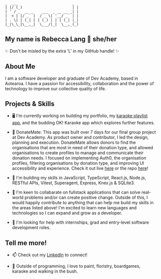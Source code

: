 ```
_  ___                         _ 
| |/ (_)                       | |
| ' / _  __ _    ___  _ __ __ _| |
|  < | |/ _` |  / _ \| '__/ _` | |
| . \| | (_| | | (_) | | | (_| |_|
|_|\_\_|\__,_|  \___/|_|  \__,_(_)
```

## My name is Rebecca Lang 👋 she/her
✨ Don't be misled by the extra 'L' in my GitHub handle! ✨

## About Me
I am a software developer and graduate of Dev Academy, based in Aotearoa. I have a passion for accessibility, collaboration and the power of technology to improve our collective quality of life. 

## Projects & Skills

- 🖥 I'm currently working on building my portfolio, my [karaoke playlist app](https://github.com/Rebecca-Llang/my-karaoke-playlist), and the budding OK! Karaoke app which explores further features. 

- 💚 DonateMate: This app was built over 7 days for our final group project at Dev Academy. As product owner and contributor, I led the design, planning and execution. DonateMate allows donors to find the organisations that are most in need of their donation type, and allowed organisations to create profiles to manage and communicate their donation needs. I focused on implementing Auth0, the organisation profiles, filtering organisations by donation type, and improving UI accessibility and experience. Check it out live [here](https://donatemate.pushed.nz) or the repo [here](https://github.com/Rebecca-Llang/donate-mate)!

- 🌱 I'm building my skills in JavaScript, TypeScript, React.js, Node.js, RESTful APIs, Vitest, Superagent, Express, Knex.js & SQLite3.

- 👯 I'm keen to collabarate on fullstack applications that can solve real-world problems and/or can create positive change. Outside of this, I would happily contribute to anything that can help me build my skills in the areas listed above! I'm excited to learn new languages and technologies so I can expand and grow as a developer.

- 🤔 I'm looking for help with internships, grad and entry-level software development roles.

## Tell me more!

- 📫 Check out my [LinkedIn](https://www.linkedin.com/in/rebecca-lang-nz) to connect!

- 🌱 Outside of programming, I love to paint, floristry, boardgames, karaoke and walking in the bush. 


<!--
**Rebecca-Llang/Rebecca-LLang** is a ✨ _special_ ✨ repository because its `README.md` (this file) appears on your GitHub profile.

Here are some ideas to get you started:

- 🔭 I’m currently working on ...
- 🌱 I’m currently learning ...
- 👯 I’m looking to collaborate on ...
- 🤔 I’m looking for help with ...
- 💬 Ask me about ...
- 📫 How to reach me: ...
- 😄 Pronouns: ...
- ⚡ Fun fact: ...
-->
